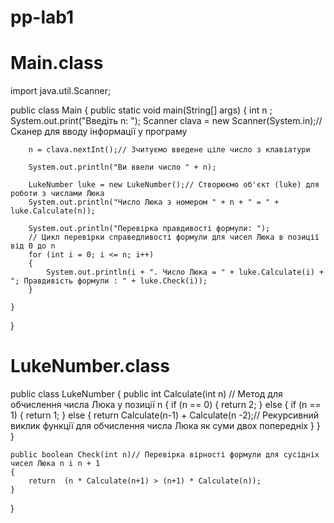 # pp-lab1
# Main.class
import java.util.Scanner;

public class Main
{
    public static void main(String[] args) {
        int n ;
        System.out.print("Введіть n: ");
        Scanner clava = new Scanner(System.in);// Сканер для вводу інформації у програму

        n = clava.nextInt();// Зчитуємо введене ціле число з клавіатури

        System.out.println("Ви ввели число " + n);

        LukeNumber luke = new LukeNumber();// Створюємо об'єкт (luke) для роботи з числами Люка
        System.out.println("Число Люка з номером " + n + " = " + luke.Calculate(n));

        System.out.println("Перевірка правдивості формули: ");
        // Цикл перевірки справедливості формули для чисел Люка в позиції від 0 до n
        for (int i = 0; i <= n; i++)
        {
            System.out.println(i + ". Число Люка = " + luke.Calculate(i) + "; Правдивість формули : " + luke.Check(i));
        }

    }
}
# LukeNumber.class
public class LukeNumber
{
    public int Calculate(int n) // Метод для обчислення числа Люка у позиції n
    {
        if (n == 0) {
            return 2;
        }
        else
        {
            if (n == 1) {
                return 1;
            }
            else
            {
                return Calculate(n-1) + Calculate(n -2);// Рекурсивний виклик функції для обчислення числа Люка як суми двох попередніх
            }
        }
    }

    public boolean Check(int n)// Перевірка вірності формули для сусідніх чисел Люка n i n + 1
    {
        return  (n * Calculate(n+1) > (n+1) * Calculate(n));
    }
}
